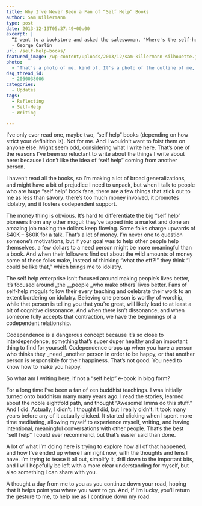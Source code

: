 ```yaml
---
title: Why I’ve Never Been a Fan of “Self Help” Books
author: Sam Killermann
type: post
date: 2013-12-19T05:37:49+00:00
excerpt: |
  “I went to a bookstore and asked the saleswoman, 'Where's the self-help section?' She said if she told me, it would defeat the purpose.” 
  - George Carlin
url: /self-help-books/
featured_image: /wp-content/uploads/2013/12/sam-killermann-silhouette.jpg
photo:
  - "That's a photo of me, kind of. It's a photo of the outline of me, and the prettiness behind."
dsq_thread_id:
  - 2060038006
categories:
  - Updates
tags:
  - Reflecting
  - Self-Help
  - Writing

---
```

I&#8217;ve only ever read one, maybe two, &#8220;self help&#8221; books (depending on how strict your definition is). Not for me. And I wouldn&#8217;t want to foist them on anyone else. Might seem odd, considering what I write here. That&#8217;s one of the reasons I&#8217;ve been so reluctant to write about the things I write about here: because I don&#8217;t like the idea of &#8220;self help&#8221; coming from another person.

I haven&#8217;t read all the books, so I&#8217;m making a lot of broad generalizations, and might have a bit of prejudice I need to unpack, but when I talk to people who are huge &#8220;self help&#8221; book fans, there are a few things that stick out to me as less than savory: there&#8217;s too much money involved, it promotes idolatry, and it fosters codependent support.

The money thing is obvious. It&#8217;s hard to differentiate the big &#8220;self help&#8221; pioneers from any other mogul: they&#8217;ve tapped into a market and done an amazing job making the dollars keep flowing. Some folks charge upwards of $40K &#8211; $60K for a talk. That&#8217;s a lot of money. I&#8217;m never one to question someone&#8217;s motivations, but if your goal was to help other people help themselves, a few dollars to a need person might be more meaningful than a book. And when their followers find out about the wild amounts of money some of these folks make, instead of thinking &#8220;what the eff?!&#8221; they think &#8220;I could be like that,&#8221; which brings me to idolatry.

The self help enterprise isn&#8217;t focused around making people&#8217;s lives better, it&#8217;s focused around _the __people _who make others&#8217; lives better. Fans of self-help moguls follow their every teaching and celebrate their work to an extent bordering on idolatry. Believing one person is worthy of worship, while that person is telling you that you&#8217;re great, will likely lead to at least a bit of cognitive dissonance. And when there isn&#8217;t dissonance, and when someone fully accepts that contraction, we have the beginnings of a codependent relationship.

Codependence is a dangerous concept because it&#8217;s so close to interdependence, something that&#8217;s super duper healthy and an important thing to find for yourself. Codependence crops up when you have a person who thinks they _need _another person in order to be happy, or that another person is responsible for their happiness. That&#8217;s not good. You need to know how to make you happy.

So what am I writing here, if not a &#8220;self help&#8221; e-book in blog form?

For a long time I&#8217;ve been a fan of zen buddhist teachings. I was initially turned onto buddhism many many years ago. I read the stories, learned about the noble eightfold path, and thought &#8220;Awesome! Imma do this stuff.&#8221; And I did. Actually, I didn&#8217;t. I thought I did, but I really didn&#8217;t. It took many years before any of it actually clicked. It started clicking when I spent more time meditating, allowing myself to experience myself, writing, and having intentional, meaningful conversations with other people. That&#8217;s the best &#8220;self help&#8221; I could ever recommend, but that&#8217;s easier said than done.

A lot of what I&#8217;m doing here is trying to explore how all of that happened, and how I&#8217;ve ended up where I am right now, with the thoughts and lens I have. I&#8217;m trying to tease it all out, simplify it, drill down to the important bits, and I will hopefully be left with a more clear understanding for myself, but also something I can share with you.

A thought a day from me to you as you continue down your road, hoping that it helps point you where you want to go. And, if I&#8217;m lucky, you&#8217;ll return the gesture to me, to help me as I continue down my road.
